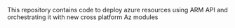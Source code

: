 This repository contains code to deploy azure resources using ARM API and orchestrating it with new cross platform Az modules
